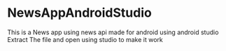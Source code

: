 # NewsAppAndroidStudio
This is a News app using news api made for android using android studio
Extract The file and open using studio to make it work
